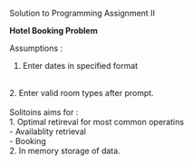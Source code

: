Solution to Programming Assignment II

<b> Hotel Booking Problem </b>

Assumptions :
<br>
1. Enter dates in specified format
<br>
2. Enter valid room types after prompt.

<br>
<br>
Solitoins aims for : <br>
1. Optimal retireval for most common operatins <br>
	- Availablity retrieval <br>
	- Booking<br> 
2. In memory storage of data.


